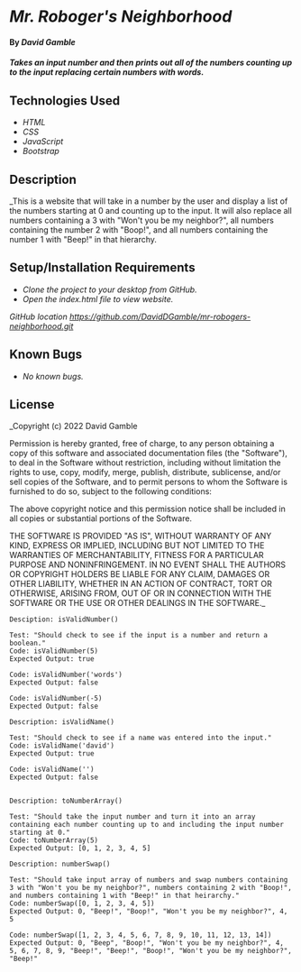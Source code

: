 # _Mr. Roboger's Neighborhood_

#### By _**David Gamble**_

#### _Takes an input number and then prints out all of the numbers counting up to the input replacing certain numbers with words._

## Technologies Used

* _HTML_
* _CSS_
* _JavaScript_
* _Bootstrap_

## Description

_This is a website that will take in a number by the user and display a list of the numbers starting at 0 and counting up to the input.  It will also replace all numbers containing a 3 with "Won't you be my neighbor?", all numbers containing the number 2 with "Boop!", and all numbers containing the number 1 with "Beep!" in that hierarchy. 

## Setup/Installation Requirements

* _Clone the project to your desktop from GitHub._
* _Open the index.html file to view website._

_GitHub location https://github.com/DavidDGamble/mr-robogers-neighborhood.git_

## Known Bugs

* _No known bugs._

## License

_Copyright (c) 2022 David Gamble

Permission is hereby granted, free of charge, to any person obtaining a copy of this software and associated documentation files (the "Software"), to deal in the Software without restriction, including without limitation the rights to use, copy, modify, merge, publish, distribute, sublicense, and/or sell copies of the Software, and to permit persons to whom the Software is furnished to do so, subject to the following conditions:

The above copyright notice and this permission notice shall be included in all copies or substantial portions of the Software.

THE SOFTWARE IS PROVIDED "AS IS", WITHOUT WARRANTY OF ANY KIND, EXPRESS OR IMPLIED, INCLUDING BUT NOT LIMITED TO THE WARRANTIES OF MERCHANTABILITY, FITNESS FOR A PARTICULAR PURPOSE AND NONINFRINGEMENT. IN NO EVENT SHALL THE AUTHORS OR COPYRIGHT HOLDERS BE LIABLE FOR ANY CLAIM, DAMAGES OR OTHER LIABILITY, WHETHER IN AN ACTION OF CONTRACT, TORT OR OTHERWISE, ARISING FROM, OUT OF OR IN CONNECTION WITH THE SOFTWARE OR THE USE OR OTHER DEALINGS IN THE SOFTWARE._

```
Desciption: isValidNumber()

Test: "Should check to see if the input is a number and return a boolean."
Code: isValidNumber(5)
Expected Output: true

Code: isValidNumber('words')
Expected Output: false

Code: isValidNumber(-5)
Expected Output: false

Description: isValidName()

Test: "Should check to see if a name was entered into the input."
Code: isValidName('david')
Expected Output: true

Code: isValidName('')
Expected Output: false


Description: toNumberArray()

Test: "Should take the input number and turn it into an array containing each number counting up to and including the input number starting at 0."
Code: toNumberArray(5)
Expected Output: [0, 1, 2, 3, 4, 5]

Description: numberSwap()

Test: "Should take input array of numbers and swap numbers containing 3 with "Won't you be my neighbor?", numbers containing 2 with "Boop!", and numbers containing 1 with "Beep!" in that heirarchy."
Code: numberSwap([0, 1, 2, 3, 4, 5])
Expected Output: 0, "Beep!", "Boop!", "Won't you be my neighbor?", 4, 5

Code: numberSwap([1, 2, 3, 4, 5, 6, 7, 8, 9, 10, 11, 12, 13, 14])
Expected Output: 0, "Beep", "Boop!", "Won't you be my neighbor?", 4, 5, 6, 7, 8, 9, "Beep!", "Beep!", "Boop!", "Won't you be my neighbor?", "Beep!"
```